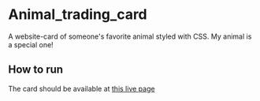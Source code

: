 # Animal_trading_card

A website-card of someone's favorite animal styled with CSS. My animal is a special one!

## How to run

The card should be available at <a href="https://v-for-vaggelis.github.io/Animal_trading_card/">this live page</a>
